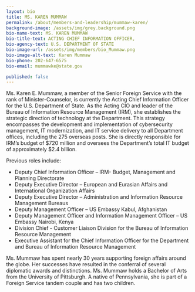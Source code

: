 ```yaml
---
layout: bio
title: MS. KAREN MUMMAW
permalink: /about/members-and-leadership/mummaw-karen/
background-image: /assets/img/grey.background.png
bio-name-text: MS. KAREN MUMMAW
bio-title-text: ACTING CHIEF INFORMATION OFFICER,
bio-agency-text: U.S. DEPARTMENT OF STATE
bio-image-url: /assets/img/members/bio_Mummaw.png
bio-image-alt-text: Karen Mummaw
bio-phone: 202-647-6575
bio-email: mummawke@state.gov

published: false
---
```

Ms. Karen E. Mummaw, a member of the Senior Foreign Service with the rank of Minister-Counselor, is currently the Acting Chief Information Officer for the U.S. Department of State.  As the Acting CIO and leader of the Bureau of Information Resource Management (IRM), she establishes the strategic direction of technology at the Department.  This strategy encompasses the development and implementation of cybersecurity management, IT modernization, and IT service delivery to all Department offices, including the 275 overseas posts.  She is directly responsible for IRM’s budget of $720 million and oversees the Department’s total IT budget of approximately $2.4 billion.

Previous roles include:
* Deputy Chief Information Officer – IRM- Budget, Management and Planning Directorate
* Deputy Executive Director – European and Eurasian Affairs and International Organization Affairs
* Deputy Executive Director – Administration and Information Resource Management Bureaus
* Deputy Management Officer – US Embassy Kabul, Afghanistan
* Deputy Management Officer and Information Management Officer – US Embassy Nairobi, Kenya
* Division Chief - Customer Liaison Division for the Bureau of Information Resource Management
* Executive Assistant for the Chief Information Officer for the Department and Bureau of Information Resource Management

Ms. Mummaw has spent nearly 30 years supporting foreign affairs around the globe.  Her successes have resulted in the conferral of several diplomatic awards and distinctions.  Ms. Mummaw holds a Bachelor of Arts from the University of Pittsburgh.  A native of Pennsylvania, she is part of a Foreign Service tandem couple and has two children.
